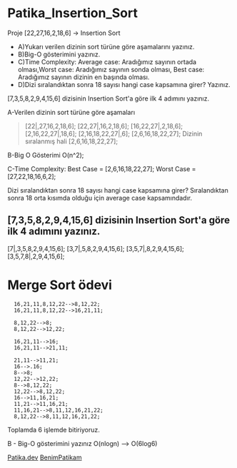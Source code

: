 # Patika_Insertion_Sort

Proje
[22,27,16,2,18,6] -> Insertion Sort

- A)Yukarı verilen dizinin sort türüne göre aşamalarını yazınız.
- B)Big-O gösterimini yazınız.
- C)Time Complexity: Average case: Aradığımız sayının ortada olması,Worst case: Aradığımız sayının sonda olması, Best case: Aradığımız sayının dizinin en başında olması.
- D)Dizi sıralandıktan sonra 18 sayısı hangi case kapsamına girer? Yazınız.

[7,3,5,8,2,9,4,15,6] dizisinin Insertion Sort'a göre ilk 4 adımını yazınız.

A-Verilen dizinin sort türüne göre aşamaları
 > [22|,27,16,2,18,6];
 > [22,27|,16,2,18,6];
 > [16,22,27|,2,18,6];
 > [2,16,22,27|,18,6];
 > [2,16,18,22,27|,6];
 > [2,6,16,18,22,27];
 Dizinin sıralanmış hali [2,6,16,18,22,27];
 
B-Big O Gösterimi
  O(n^2);
 
C-Time Complexity:
 Best Case  = [2,6,16,18,22,27];
 Worst Case = [27,22,18,16,6,2];

Dizi sıralandıktan sonra 18 sayısı hangi case kapsamına girer?
Sıralandıktan sonra 18 orta kısımda olduğu için average case kapsamındadır.
 
## [7,3,5,8,2,9,4,15,6] dizisinin Insertion Sort'a göre ilk 4 adımını yazınız.
   [7|,3,5,8,2,9,4,15,6];
   [3,7|,5,8,2,9,4,15,6];
   [3,5,7|,8,2,9,4,15,6];
   [3,5,7,8|,2,9,4,15,6];
  
 # Merge Sort ödevi
      16,21,11,8,12,22-->8,12,22;
      16,21,11,8,12,22-->16,21,11;
      
      8,12,22-->8;
      8,12,22-->12,22;

      16,21,11-->16;
      16,21,11-->21,11;
      
      21,11-->11,21;
      16-->.16;
      8-->8;
      12,22-->12,22;
      8-->8,12,22;
      12,22-->8,12,22;
      16-->11,16,21;
      11,21-->11,16,21;
      11,16,21-->8,11,12,16,21,22;
      8,12,22-->8,11,12,16,21,22;

Toplamda 6 işlemde bitiriyoruz.

B - Big-O gösterimini yazınız
O(nlogn) --> O(6log6)

 
  
[Patika.dev](https://www.patika.dev/tr)
[BenimPatikam](https://app.patika.dev/sparkus)
